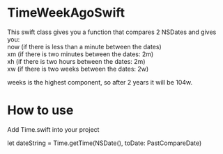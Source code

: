 # TimeWeekAgoSwift

This swift class gives you a function that compares 2 NSDates and gives you:  
now (if there is less than a minute between the dates)  
xm (if there is two minutes between the dates: 2m)  
xh (if there is two hours between the dates: 2m)  
xw (if there is two weeks between the dates: 2w)  

weeks is the highest component, so after 2 years it will be 104w.

# How to use

Add Time.swift into your project  

let dateString = Time.getTime(NSDate(), toDate: PastCompareDate)

